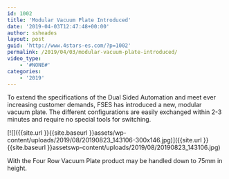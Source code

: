 ```yaml
---
id: 1002
title: 'Modular Vacuum Plate Introduced'
date: '2019-04-03T12:47:48+00:00'
author: ssheades
layout: post
guid: 'http://www.4stars-es.com/?p=1002'
permalink: /2019/04/03/modular-vacuum-plate-introduced/
video_type:
    - '#NONE#'
categories:
    - '2019'
---
```


To extend the specifications of the Dual Sided Automation and meet ever increasing customer demands, FSES has introduced a new, modular vacuum plate. The different configurations are easily exchanged within 2-3 minutes and require no special tools for switching.

[![]({{site.url }}{{site.baseurl }}assets/wp-content/uploads/2019/08/20190823_143106-300x146.jpg)]({{site.url }}{{site.baseurl }}assetswp-content/uploads/2019/08/20190823_143106.jpg)

With the Four Row Vacuum Plate product may be handled down to 75mm in height.
